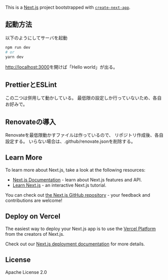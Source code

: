 This is a [Next.js](https://nextjs.org/) project bootstrapped with [`create-next-app`](https://github.com/vercel/next.js/tree/canary/packages/create-next-app).

## 起動方法

以下のようにしてサーバを起動

```bash
npm run dev
# or
yarn dev
```

[http://localhost:3000](http://localhost:3000)を開けば「Hello world」が出る。

## PrettierとESLint
この二つは併用して動かしている。
最低限の設定しか行っていないため、各自お好みで。

## Renovateの導入
Renovateを最低限動かすファイルは作っているので、
リポジトリ作成後、各自設定する。
いらない場合は、.github/renovate.jsonを削除する。

## Learn More

To learn more about Next.js, take a look at the following resources:

- [Next.js Documentation](https://nextjs.org/docs) - learn about Next.js features and API.
- [Learn Next.js](https://nextjs.org/learn) - an interactive Next.js tutorial.

You can check out [the Next.js GitHub repository](https://github.com/vercel/next.js/) - your feedback and contributions are welcome!

## Deploy on Vercel

The easiest way to deploy your Next.js app is to use the [Vercel Platform](https://vercel.com/new?utm_medium=default-template&filter=next.js&utm_source=create-next-app&utm_campaign=create-next-app-readme) from the creators of Next.js.

Check out our [Next.js deployment documentation](https://nextjs.org/docs/deployment) for more details.

## License
Apache License 2.0
